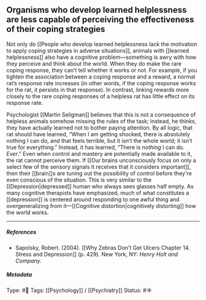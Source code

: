 ## Organisms who develop learned helplessness are less capable of perceiving the effectiveness of their coping strategies # 

Not only do [[People who develop learned helplessness lack the motivation to apply coping strategies in adverse situations]], animals with [[learned helplessness]] also have a cognitive problem—something is awry with how they perceive and think about the world. When they do make the rare coping response, they can’t tell whether it works or not. For example, if you tighten the association between a coping response and a reward, a normal rat’s response rate increases (in other words, if the coping response works for the rat, it persists in that response). In contrast, linking rewards more closely to the rare coping responses of a helpless rat has little effect on its response rate.

Psychologist [[Martin Seligman]] believes that this is not a consequence of helpless animals somehow missing the rules of the task; instead, he thinks, they have actually learned not to bother paying attention. By all logic, that rat should have learned, “When I am getting shocked, there is absolutely nothing I can do, and that feels terrible, but it isn’t the whole world; it isn’t true for everything.” Instead, it has learned, “There is _nothing_ I can do. _Ever_.”  Even when control and mastery are potentially made available to it, the rat cannot perceive them. If [[Our brains unconsciously focus on only a select few of the sensory signals it receives that it considers important]], then their [[brain]]s are tuning out the possibility of control before they're even conscious of the situation. This is very similar to the [[Depression|depressed]] human who always sees glasses half empty. As many cognitive therapists have emphasized, much of what constitutes a [[depression]] is centered around responding to one awful thing and overgeneralizing from it—[[Cognitive distortion|cognitively distorting]] how the world works.

___

##### References

- Sapolsky, Robert. (2004). [[Why Zebras Don't Get Ulcers Chapter 14. Stress and Depression]] (p. 429). New York, NY: _Henry Holt and Company_.

##### Metadata

Type: #🔴 
Tags: [[Psychology]] / [[Psychiatry]]
Status: #☀️ 
